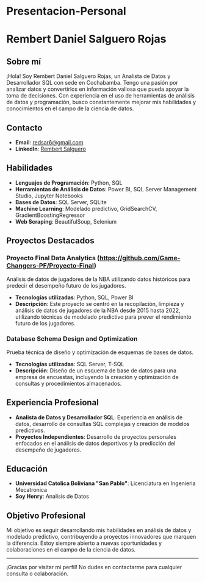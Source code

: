 # Presentacion-Personal
# Rembert Daniel Salguero Rojas

## Sobre mí
¡Hola! Soy Rembert Daniel Salguero Rojas, un Analista de Datos y Desarrollador SQL con sede en Cochabamba. Tengo una pasión por analizar datos y convertirlos en información valiosa que pueda apoyar la toma de decisiones. Con experiencia en el uso de herramientas de análisis de datos y programación, busco constantemente mejorar mis habilidades y conocimientos en el campo de la ciencia de datos.

## Contacto
- **Email**: redsar6@gmail.com
- **LinkedIn**: [Rembert Salguero](https://www.linkedin.com/in/rembert-salguero-72b4699a/)

## Habilidades
- **Lenguajes de Programación**: Python, SQL
- **Herramientas de Análisis de Datos**: Power BI, SQL Server Management Studio, Jupyter Notebooks
- **Bases de Datos**: SQL Server, SQLite
- **Machine Learning**: Modelado predictivo, GridSearchCV, GradientBoostingRegressor
- **Web Scraping**: BeautifulSoup, Selenium

## Proyectos Destacados

### Proyecto Final Data Analytics (https://github.com/Game-Changers-PF/Proyecto-Final)
Análisis de datos de jugadores de la NBA utilizando datos históricos para predecir el desempeño futuro de los jugadores.

- **Tecnologías utilizadas**: Python, SQL, Power BI
- **Descripción**: Este proyecto se centró en la recopilación, limpieza y análisis de datos de jugadores de la NBA desde 2015 hasta 2022, utilizando técnicas de modelado predictivo para prever el rendimiento futuro de los jugadores.

### Database Schema Design and Optimization
Prueba técnica de diseño y optimización de esquemas de bases de datos.

- **Tecnologías utilizadas**: SQL Server, T-SQL
- **Descripción**: Diseño de un esquema de base de datos para una empresa de encuestas, incluyendo la creación y optimización de consultas y procedimientos almacenados.

## Experiencia Profesional
- **Analista de Datos y Desarrollador SQL**: Experiencia en análisis de datos, desarrollo de consultas SQL complejas y creación de modelos predictivos.
- **Proyectos Independientes**: Desarrollo de proyectos personales enfocados en el análisis de datos deportivos y la predicción del desempeño de jugadores.

## Educación
- **Universidad Catolica Boliviana "San Pablo"**: Licenciatura en Ingenieria Mecatronica
- **Soy Henry**: Analisis de Datos

## Objetivo Profesional
Mi objetivo es seguir desarrollando mis habilidades en análisis de datos y modelado predictivo, contribuyendo a proyectos innovadores que marquen la diferencia. Estoy siempre abierto a nuevas oportunidades y colaboraciones en el campo de la ciencia de datos.

---

¡Gracias por visitar mi perfil! No dudes en contactarme para cualquier consulta o colaboración.
